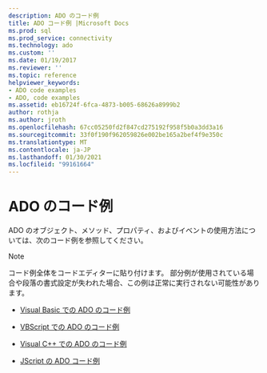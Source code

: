 ```yaml
---
description: ADO のコード例
title: ADO コード例 |Microsoft Docs
ms.prod: sql
ms.prod_service: connectivity
ms.technology: ado
ms.custom: ''
ms.date: 01/19/2017
ms.reviewer: ''
ms.topic: reference
helpviewer_keywords:
- ADO code examples
- ADO, code examples
ms.assetid: eb16724f-6fca-4873-b005-68626a8999b2
author: rothja
ms.author: jroth
ms.openlocfilehash: 67cc05250fd2f847cd275192f958f5b0a3dd3a16
ms.sourcegitcommit: 33f0f190f962059826e002be165a2bef4f9e350c
ms.translationtype: MT
ms.contentlocale: ja-JP
ms.lasthandoff: 01/30/2021
ms.locfileid: "99161664"
---
```

# <a name="ado-code-examples"></a>ADO のコード例
ADO のオブジェクト、メソッド、プロパティ、およびイベントの使用方法については、次のコード例を参照してください。  
  
> [!NOTE]
>  コード例全体をコードエディターに貼り付けます。 部分例が使用されている場合や段落の書式設定が失われた場合、この例は正常に実行されない可能性があります。  
  
-   [Visual Basic での ADO のコード例](./ado-code-examples-in-visual-basic.md)  
  
-   [VBScript での ADO のコード例](./ado-code-examples-vbscript.md)  
  
-   [Visual C++ での ADO のコード例](./ado-code-examples-in-visual-c.md)  
  
-   [JScript の ADO コード例](./ado-code-examples-in-microsoft-jscript.md)